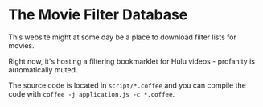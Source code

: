 # The Movie Filter Database

This website might at some day be a place to download filter lists for movies.

Right now, it's hosting a filtering bookmarklet for Hulu videos - profanity is automatically muted.

The source code is located in `script/*.coffee` and you can compile the code with `coffee -j application.js -c *.coffee`.

